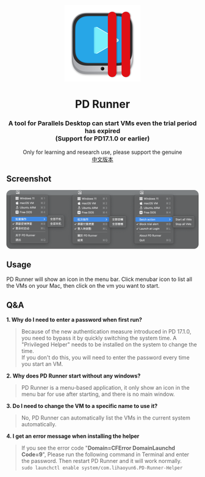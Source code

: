 # 
<p align="center">
<img src="./img/PDrunner.png" width="200" height="200" />
</p>
<h1 align="center">PD Runner</h1>
<h3 align="center">A tool for Parallels Desktop can start VMs even the trial period has expired</br>
(Support for PD17.1.0 or earlier)</h3> 

<p align="center">
Only for learning and research use, please support the genuine</br>
<a href="./README.md">中文版本</a>
</p>

## Screenshot
<img src="./img/Screenshot.png" width=920 align=center />  

## Usage 
PD Runner will show an icon in the menu bar. Click menubar icon to list all the VMs on your Mac, then click on the vm you want to start. 

## Q&A
**1. Why do I need to enter a password when first run?**  
> Because of the new authentication measure introduced in PD 17.1.0, you need to bypass it by quickly switching the system time. A "Privileged Helper" needs to be installed on the system to change the time.  
> If you don't do this, you will need to enter the password every time you start an VM.  

**2. Why does PD Runner start without any windows?**  
>PD Runner is a menu-based application, it only show an icon in the menu bar for use after starting, and there is no main window.  

**3. Do I need to change the VM to a specific name to use it?**  
> No, PD Runner can automatically list the VMs in the current system automatically.  

**4. I get an error message when installing the helper**
> If you see the error code "**Domain=CFError DomainLaunchd Code=9**", Please run the following command in Terminal and enter the password. Then restart PD Runner and it will work normally.  
> `sudo launchctl enable system/com.lihaoyun6.PD-Runner-Helper`  